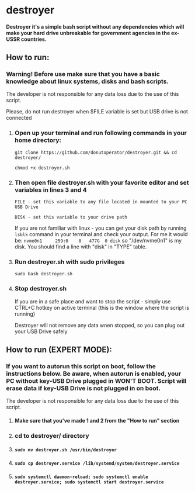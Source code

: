 # destroyer
#### Destroyer it's a simple bash script without any dependencies which will make your hard drive unbreakable for government agencies in the ex-USSR countries.


## How to run:

### Warning! Before use make sure that you have a basic knowledge about linux systems, disks and bash scripts.

The developer is not responsible for any data loss due to the use of this script.

Please, do not run destroyer when $FILE variable is set but USB drive is not connected

1. ### Open up your terminal and run following commands in your home directory:
    `git clone https://github.com/donutoperator/destroyer.git && cd destroyer/`

    `chmod +x destroyer.sh`

2. ### Then open file destroyer.sh with your favorite editor and set variables in lines 3 and 4
    `FILE - set this variable to any file located in mounted to your PC USB Drive`

    `DISK - set this variable to your drive path`

    If you are not familiar with linux - you can get your disk path by running
    `lsblk` command in your terminal and check your output. For me it would be:
    `nvme0n1     259:0    0   477G  0 disk` so "/dev/nvme0n1" is my disk.
    You should find a line with "disk" in "TYPE" table.
   
3. ### Run destroyer.sh with sudo privileges
    `sudo bash destroyer.sh`
   
4. ### Stop destroyer.sh
    If you are in a safe place and want to stop the script - simply use CTRL+C hotkey on active terminal 
    (this is the window where the script is running)
    
    Destroyer will not remove any data wnen stopped, so you can plug out your USB Drive safely
   

## How to run (EXPERT MODE):
### If you want to autorun this script on boot, follow the instructions below. Be aware, when autorun is enabled, your PC without key-USB Drive plugged in WON'T BOOT. Script will erase data if key-USB Drive is not plugged in on boot. 

The developer is not responsible for any data loss due to the use of this script.

1. #### Make sure that you've made 1 and 2 from the "How to run" section
2. ### cd to destroyer/ directory
3. #### `sudo mv destroyer.sh /usr/bin/destroyer`
4. #### `sudo cp destroyer.service /lib/systemd/system/destroyer.service`
4. #### `sudo systemctl daemon-reload; sudo systemctl enable destroyer.service; sudo systemctl start destroyer.service`
